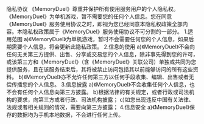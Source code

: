 隐私协议
《MemoryDuel》尊重并保护所有使用服务用户的个人隐私权。 《MemoryDuel》为单机游戏，暂不需要您的任何个人信息。您在同意《MemoryDuel》服务使用协议之时，即视为您已经同意本隐私权政策全部内容。本隐私权政策属于《MemoryDuel》服务使用协议不可分割的一部分。
1.适用范围
a)《MemoryDuel》为单机游戏，暂时不会需要任何您的个人信息，如果后期需要个人信息，将会更新此隐私政策。
2.信息的使用
a)《MemoryDuel》不会向任何无关第三方提供、出售、分享或交易您的个人信息，除非事先得到您的许可，或该第三方和《MemoryDuel》（含《MemoryDuel》关联公司）单独或共同为您提供服务，且在该服务结束后，其将被禁止访问包括其以前能够访问的所有这些资料。
b)《MemoryDuel》亦不允许任何第三方以任何手段收集、编辑、出售或者无偿传播您的个人信息。
3.信息披露
a)《MemoryDuel》不会收集任何个人信息，也不会有任何个人信息向第三方披露。
b)根据法律的有关规定，或者行政或司法机构的要求，向第三方或者行政、司法机构披露；
c)如您出现违反中国有关法律、法规或者相关规则的情况，需要向第三方披露；
4.信息安全
a)《MemoryDuel》保存的数据均为手机本地数据，不会进行任何上传。

